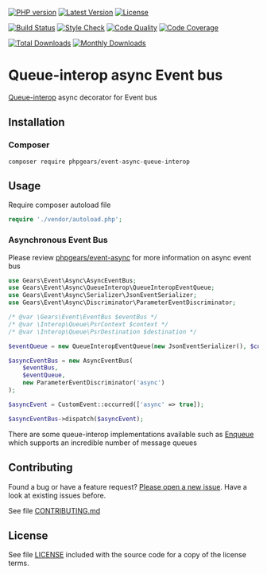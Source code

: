 [![PHP version](https://img.shields.io/badge/PHP-%3E%3D7.1-8892BF.svg?style=flat-square)](http://php.net)
[![Latest Version](https://img.shields.io/packagist/v/phpgears/event-async-queue-interop.svg?style=flat-square)](https://packagist.org/packages/phpgears/event-async-queue-interop)
[![License](https://img.shields.io/github/license/phpgears/event-async-queue-interop.svg?style=flat-square)](https://github.com/phpgears/event-async-queue-interop/blob/master/LICENSE)

[![Build Status](https://img.shields.io/travis/phpgears/event-async-queue-interop.svg?style=flat-square)](https://travis-ci.org/phpgears/event-async-queue-interop)
[![Style Check](https://styleci.io/repos/159408507/shield)](https://styleci.io/repos/159408507)
[![Code Quality](https://img.shields.io/scrutinizer/g/phpgears/event-async-queue-interop.svg?style=flat-square)](https://scrutinizer-ci.com/g/phpgears/event-async-queue-interop)
[![Code Coverage](https://img.shields.io/coveralls/phpgears/event-async-queue-interop.svg?style=flat-square)](https://coveralls.io/github/phpgears/event-async-queue-interop)

[![Total Downloads](https://img.shields.io/packagist/dt/phpgears/event-async-queue-interop.svg?style=flat-square)](https://packagist.org/packages/phpgears/event-async-queue-interop/stats)
[![Monthly Downloads](https://img.shields.io/packagist/dm/phpgears/event-async-queue-interop.svg?style=flat-square)](https://packagist.org/packages/phpgears/event-async-queue-interop/stats)

# Queue-interop async Event bus

[Queue-interop](https://github.com/queue-interop/queue-interop) async decorator for Event bus

## Installation

### Composer

```
composer require phpgears/event-async-queue-interop
```

## Usage

Require composer autoload file

```php
require './vendor/autoload.php';
```

### Asynchronous Event Bus

Please review [phpgears/event-async](https://github.com/phpgears/event-async) for more information on async event bus

```php
use Gears\Event\Async\AsyncEventBus;
use Gears\Event\Async\QueueInterop\QueueInteropEventQueue;
use Gears\Event\Async\Serializer\JsonEventSerializer;
use Gears\Event\Async\Discriminator\ParameterEventDiscriminator;

/* @var \Gears\Event\EventBus $eventBus */
/* @var \Interop\Queue\PsrContext $context */
/* @var \Interop\Queue\PsrDestination $destination */

$eventQueue = new QueueInteropEventQueue(new JsonEventSerializer(), $context, $destination);

$asyncEventBus = new AsyncEventBus(
    $eventBus,
    $eventQueue,
    new ParameterEventDiscriminator('async')
);

$asyncEvent = CustomEvent::occurred(['async' => true]);

$asyncEventBus->dispatch($asyncEvent);
```

There are some queue-interop implementations available such as [Enqueue](https://github.com/php-enqueue/enqueue) which supports an incredible number of message queues

## Contributing

Found a bug or have a feature request? [Please open a new issue](https://github.com/phpgears/event-async-queue-interop/issues). Have a look at existing issues before.

See file [CONTRIBUTING.md](https://github.com/phpgears/event-async-queue-interop/blob/master/CONTRIBUTING.md)

## License

See file [LICENSE](https://github.com/phpgears/event-async-queue-interop/blob/master/LICENSE) included with the source code for a copy of the license terms.

